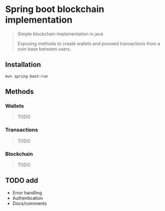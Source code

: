 # Spring boot blockchain implementation
> Simple blockchain implementation in java
>
>Exposing methods to create wallets and proceed transactions from a coin base between users. 

## Installation

```cmd$xslt
mvn spring-boot:run
```

## Methods

### Wallets
>TODO

### Transactions
>TODO

### Blockchain
>TODO

## TODO add

- Error handling
- Authentication
- Docs/comments